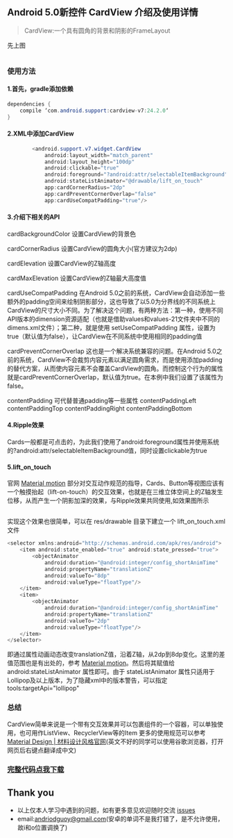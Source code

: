 ## Android 5.0新控件 CardView 介绍及使用详情

> CardView:一个具有圆角的背景和阴影的FrameLayout

先上图

![]()

### 使用方法

#### 1.首先，gradle添加依赖

```java
dependencies {
    compile ‘com.android.support:cardview-v7:24.2.0‘
}
```
#### 2.XML中添加CardView
```java
        <android.support.v7.widget.CardView
            android:layout_width="match_parent"
            android:layout_height="100dp"
            android:clickable="true"
            android:foreground="?android:attr/selectableItemBackground"
            android:stateListAnimator="@drawable/lift_on_touch"
            app:cardCornerRadius="2dp"
            app:cardPreventCornerOverlap="false"
            app:cardUseCompatPadding="true"/>
```

#### 3.介绍下相关的API

cardBackgroundColor 设置CardView的背景色

cardCornerRadius 设置CardView的圆角大小(官方建议为2dp)

cardElevation 设置CardView的Z轴高度

cardMaxElevation 设置CardView的Z轴最大高度值

cardUseCompatPadding 在Android 5.0之前的系统，CardView会自动添加一些额外的padding空间来绘制阴影部分，这也导致了以5.0为分界线的不同系统上CardView的尺寸大小不同。为了解决这个问题，有两种方法：第一种，使用不同API版本的dimension资源适配（也就是借助values和values-21文件夹中不同的dimens.xml文件）；第二种，就是使用 setUseCompatPadding 属性，设置为true（默认值为false），让CardView在不同系统中使用相同的padding值

cardPreventCornerOverlap 这也是一个解决系统兼容的问题。在Android 5.0之前的系统，CardView不会裁剪内容元素以满足圆角需求，而是使用添加padding的替代方案，从而使内容元素不会覆盖CardView的圆角。而控制这个行为的属性就是cardPreventCornerOverlap，默认值为true。在本例中我们设置了该属性为false。

contentPadding 可代替普通padding等一些属性
contentPaddingLeft
contentPaddingTop
contentPaddingRight
contentPaddingBottom

#### 4.Ripple效果

Cards一般都是可点击的，为此我们使用了android:foreground属性并使用系统的?android:attr/selectableItemBackground值，同时设置clickable为true

#### 5.lift_on_touch

官网 [Material motion](https://material.google.com/motion/material-motion.html#) 部分对交互动作规范的指导，Cards、Button等视图应该有一个触摸抬起（lift-on-touch）的交互效果，也就是在三维立体空间上的Z轴发生位移，从而产生一个阴影加深的效果，与Ripple效果共同使用,如效果图所示

![]()

实现这个效果也很简单，可以在 res/drawable 目录下建立一个 lift_on_touch.xml 文件

```java
<selector xmlns:android="http://schemas.android.com/apk/res/android">
    <item android:state_enabled="true" android:state_pressed="true">
        <objectAnimator
            android:duration="@android:integer/config_shortAnimTime"
            android:propertyName="translationZ"
            android:valueTo="8dp"
            android:valueType="floatType"/>
    </item>
    <item>
        <objectAnimator
            android:duration="@android:integer/config_shortAnimTime"
            android:propertyName="translationZ"
            android:valueTo="2dp"
            android:valueType="floatType"/>
    </item>
</selector>
```
即通过属性动画动态改变translationZ值，沿着Z轴，从2dp到8dp变化。这里的差值范围也是有出处的，参考 [Material motion](https://material.google.com/motion/material-motion.html#)。然后将其赋值给 android:stateListAnimator 属性即可。由于 stateListAnimator 属性只适用于Lollipop及以上版本，为了隐藏xml中的版本警告，可以指定 tools:targetApi="lollipop"

### 总结

CardView简单来说是一个带有交互效果并可以包裹组件的一个容器，可以单独使用，也可用作ListView、RecyclerView等的Item
更多的使用规范可以参考[Material Design | 材料设计风格官网](https://material.io/)(英文不好的同学可以使用谷歌浏览器，打开网页后右键点翻译成中文)

### [完整代码点我下载](https://github.com/CoderGuoy/Coder)

## Thank you

- 以上仅本人学习中遇到的问题，如有更多意见欢迎随时交流 [issues](https://github.com/CoderGuoy/MetalDesign/issues/1)
- email:andriodguoy@gmail.com(安卓的单词不是我打错了，是不允许使用，故i和o位置调换了)
